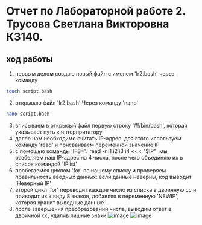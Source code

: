 # Отчет по Лабораторной работе 2. Трусова Светлана Викторовна К3140.
## ход работы 
1. первым делом создаю новый файл с именем 'lr2.bash' через команду
```bash
touch script.bash
```
2. открываю файл 'lr2.bash' Через команду 'nano'
```bash
nano script.bash
```
3. вписываем в открысый файл первую строку '#!/bin/bash', которая указывает путь к интерпритатору
4. далее нам необходимо считать IP-адрес. для этого используем команду 'read' и присваиваем переменной значение IP
5. с помощью команды 'IFS='.' read -r i1 i2 i3 i4 <<< "$IP"' мы разбеляем наш IP-адрес на 4 числа, после чего объединяю их в список командой 'IPlist'
6. пробегаемся циклом 'for' по нашему списку и проверяем правильность вводных данных: если данные неверны, код выводит 'Неверный IP'
7. второй цикл 'for' переводит каждое число из списка в двоичную сс и приводит их к виду 8 знаков, добавляя в переменную 'NEWIP', которая хранит выводные данные
8. после завершения преобразований числа, выводим ответ в двоичной сс, удалив лишние знаки
![image](https://github.com/user-attachments/assets/49e80f80-4963-4e67-a569-0c57e0c7a809)
![image](https://github.com/user-attachments/assets/e45de20a-20a4-4464-b4c8-a50941c4894c)



